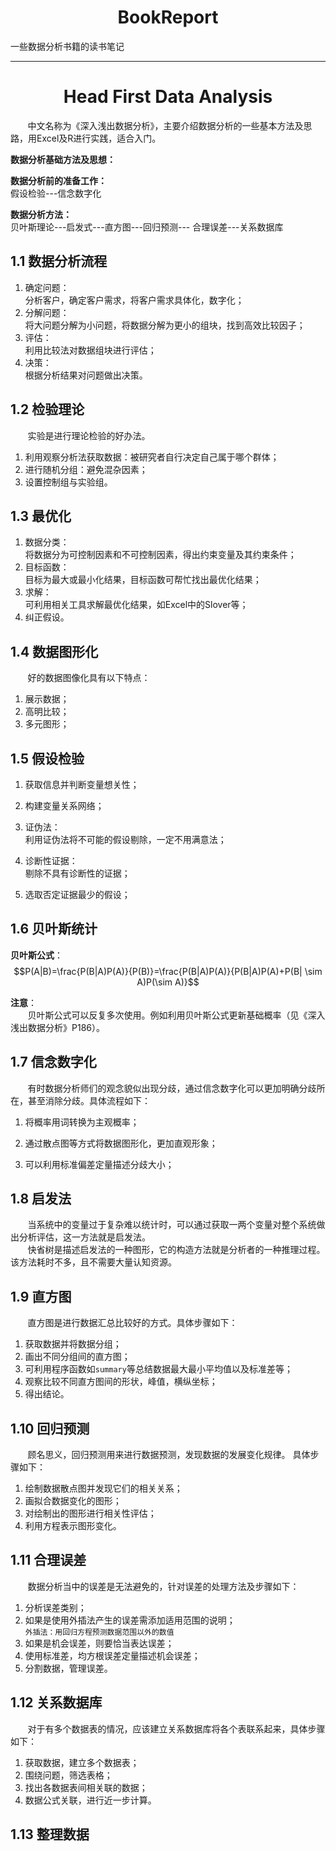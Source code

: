 # <center>BookReport</center>  

一些数据分析书籍的读书笔记  

---------------------------

# <center>Head First Data Analysis</center>
&nbsp;&nbsp;&nbsp;&nbsp;&nbsp;&nbsp;&nbsp;中文名称为《深入浅出数据分析》，主要介绍数据分析的一些基本方法及思路，用Excel及R进行实践，适合入门。  

**数据分析基础方法及思想：**  
  
**数据分析前的准备工作：**  
假设检验---信念数字化
  
**数据分析方法：**  
贝叶斯理论---启发式---直方图---回归预测--- 合理误差---关系数据库
## 1.1 数据分析流程
1. 确定问题：  
分析客户，确定客户需求，将客户需求具体化，数字化；  
2. 分解问题：  
将大问题分解为小问题，将数据分解为更小的组块，找到高效比较因子；  
3. 评估：  
利用比较法对数据组块进行评估；  
4. 决策：  
根据分析结果对问题做出决策。

## 1.2 检验理论  
&nbsp;&nbsp;&nbsp;&nbsp;&nbsp;&nbsp;&nbsp;实验是进行理论检验的好办法。  

1. 利用观察分析法获取数据：被研究者自行决定自己属于哪个群体；    
2. 进行随机分组：避免混杂因素；  
3. 设置控制组与实验组。  

## 1.3 最优化
1. 数据分类：  
将数据分为可控制因素和不可控制因素，得出约束变量及其约束条件；
2. 目标函数：  
目标为最大或最小化结果，目标函数可帮忙找出最优化结果；  
3. 求解：  
可利用相关工具求解最优化结果，如Excel中的Slover等；  
4. 纠正假设。  

## 1.4 数据图形化  
&nbsp;&nbsp;&nbsp;&nbsp;&nbsp;&nbsp;&nbsp;好的数据图像化具有以下特点：  
 
 1. 展示数据；
 2. 高明比较；
 3. 多元图形；

## 1.5 假设检验
1. 获取信息并判断变量想关性；

2. 构建变量关系网络；

3. 证伪法：  
利用证伪法将不可能的假设剔除，一定不用满意法；  
4. 诊断性证据：  
剔除不具有诊断性的证据；
5. 选取否定证据最少的假设；

## 1.6 贝叶斯统计
**贝叶斯公式**：
$$P(A|B)=\frac{P(B|A)P(A)}{P(B)}=\frac{P(B|A)P(A)}{P(B|A)P(A)+P(B| \sim A)P(\sim A)}$$  

**注意**：  
&nbsp;&nbsp;&nbsp;&nbsp;&nbsp;&nbsp;&nbsp;贝叶斯公式可以反复多次使用。例如利用贝叶斯公式更新基础概率（见《深入浅出数据分析》P186）。  

## 1.7 信念数字化
&nbsp;&nbsp;&nbsp;&nbsp;&nbsp;&nbsp;&nbsp;有时数据分析师们的观念貌似出现分歧，通过信念数字化可以更加明确分歧所在，甚至消除分歧。具体流程如下： 

  1. 将概率用词转换为主观概率；
  
  2. 通过散点图等方式将数据图形化，更加直观形象；  

  3. 可以利用标准偏差定量描述分歧大小；

## 1.8 启发法  
&nbsp;&nbsp;&nbsp;&nbsp;&nbsp;&nbsp;&nbsp;当系统中的变量过于复杂难以统计时，可以通过获取一两个变量对整个系统做出分析评估，这一方法就是启发法。  
&nbsp;&nbsp;&nbsp;&nbsp;&nbsp;&nbsp;&nbsp;快省树是描述启发法的一种图形，它的构造方法就是分析者的一种推理过程。该方法耗时不多，且不需要大量认知资源。

## 1.9 直方图  
&nbsp;&nbsp;&nbsp;&nbsp;&nbsp;&nbsp;&nbsp;直方图是进行数据汇总比较好的方式。具体步骤如下：  

 1. 获取数据并将数据分组；
 2. 画出不同分组间的直方图；
 3. 可利用程序函数如`summary`等总结数据最大最小平均值以及标准差等；  
 3. 观察比较不同直方图间的形状，峰值，横纵坐标；
 4. 得出结论。

## 1.10 回归预测  
&nbsp;&nbsp;&nbsp;&nbsp;&nbsp;&nbsp;&nbsp;顾名思义，回归预测用来进行数据预测，发现数据的发展变化规律。 具体步骤如下：  
  
  1. 绘制数据散点图并发现它们的相关关系；  
  2. 画拟合数据变化的图形；  
  3. 对绘制出的图形进行相关性评估；  
  4. 利用方程表示图形变化。

## 1.11 合理误差  
&nbsp;&nbsp;&nbsp;&nbsp;&nbsp;&nbsp;&nbsp;数据分析当中的误差是无法避免的，针对误差的处理方法及步骤如下：  
  
  1. 分析误差类别；
  2. 如果是使用外插法产生的误差需添加适用范围的说明；  
    `外插法：用回归方程预测数据范围以外的数值`
  3. 如果是机会误差，则要恰当表达误差；
  4. 使用标准差，均方根误差定量描述机会误差；  
  5. 分割数据，管理误差。  
  
## 1.12 关系数据库  
&nbsp;&nbsp;&nbsp;&nbsp;&nbsp;&nbsp;&nbsp;对于有多个数据表的情况，应该建立关系数据库将各个表联系起来，具体步骤如下：  
  
  1. 获取数据，建立多个数据表；
  2. 围绕问题，筛选表格；
  3. 找出各数据表间相关联的数据；
  4. 数据公式关联，进行近一步计算。  

## 1.13 整理数据
 